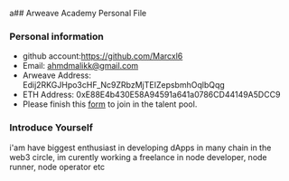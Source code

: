 a## Arweave Academy Personal File

### Personal information

- github account:https://github.com/Marcxl6
- Email: ahmdmalikk@gmail.com
- Arweave Address: Edij2RKGJHpo3cHF_Nc9ZRbzMjTEIZepsbmhOqlbQqg
- ETH Address: 0xE88E4b430E58A94591a641a0786CD44149A5DCC9
- Please finish this [form](https://docs.google.com/forms/d/e/1FAIpQLSfWA5fIIcBgmRppm3jNz5vmf9Mai_QMVil-2pO4r7YKn_Zhtw/viewform?usp=sf_link) to join in the talent pool.

### Introduce Yourself
 i'am have biggest enthusiast in developing dApps in many chain in the web3 circle, im curently working a freelance in node developer, node runner, node operator etc

